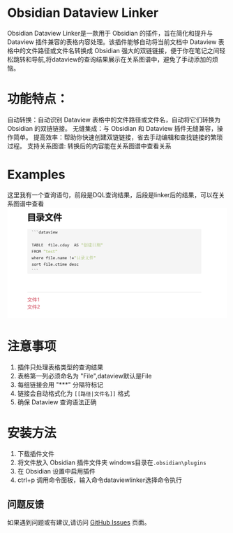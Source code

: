 # Obsidian Dataview Linker
Obsidian Dataview Linker是一款用于 Obsidian 的插件，旨在简化和提升与 Dataview 插件兼容的表格内容处理。该插件能够自动将当前文档中 Dataview 表格中的文件路径或文件名转换成 Obsidian 强大的双链链接，便于你在笔记之间轻松跳转和导航,将dataview的查询结果展示在关系图谱中，避免了手动添加的烦恼。
# 功能特点：
自动转换：自动识别 Dataview 表格中的文件路径或文件名，自动将它们转换为 Obsidian 的双链链接。
无缝集成：与 Obsidian 和 Dataview 插件无缝兼容，操作简单。
提高效率：帮助你快速创建双链链接，省去手动编辑和查找链接的繁琐过程。
支持关系图谱: 转换后的内容能在关系图谱中查看关系

# Examples
这里我有一个查询语句，前段是DQL查询结果，后段是linker后的结果，可以在关系图谱中查看
![Examples](test.png)
# 注意事项

1. 插件只处理表格类型的查询结果
2. 表格第一列必须命名为 "File",dataview默认是File
3. 每组链接会用 "***" 分隔符标记
4. 链接会自动格式化为 `[[路径|文件名]]` 格式
5. 确保 Dataview 查询语法正确

# 安装方法

1. 下载插件文件
2. 将文件放入 Obsidian 插件文件夹 windows目录在`.obsidian\plugins`
3. 在 Obsidian 设置中启用插件
4. ctrl+p 调用命令面板，输入命令dataviewlinker选择命令执行

## 问题反馈

如果遇到问题或有建议,请访问 [GitHub Issues](https://github.com/Contentsearch/obsidian-dataview-linker/issues) 页面。
